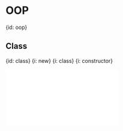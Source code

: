 # OOP
{id: oop}


## Class
{id: class}
{i: new}
{i: class}
{i: constructor}

![](examples/node-intro/myclass.js)

